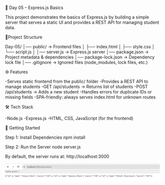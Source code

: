 🚀 Day 05 – Express.js Basics

This project demonstrates the basics of Express.js by building a simple server that serves a static UI and provides a REST API for managing student data.


📂Project Structure

Day-05/
│── public/ → Frontend files
│ ├── index.html
│ ├── style.css
│ └── script.js
│
│── server.js → Express.js server
│── package.json → Project metadata & dependencies
│── package-lock.json → Dependency lock file
│── .gitignore → Ignored files (node_modules, lock files, etc.)


⚙️ Features

-Serves static frontend from the public/ folder
-Provides a REST API to manage students
-GET /api/students → Returns list of students
-POST /api/students → Adds a new student
-Handles errors for duplicate IDs or missing fields
-SPA-friendly: always serves index.html for unknown routes


🛠️ Tech Stack

-Node.js
-Express.js
-HTML, CSS, JavaScript (for the frontend)


🚀 Getting Started

Step 1: Install Dependencies
npm install

Step 2: Run the Server
node server.js

By default, the server runs at:
http://localhost:3000


![UI Screenshot](./assets/ui.png)



